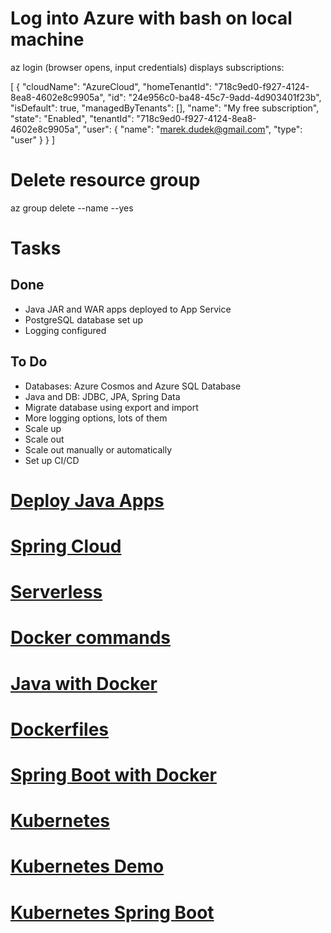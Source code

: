 Log into Azure with bash on local machine
=========================================

az login
(browser opens, input credentials)
displays subscriptions:

[
  {
    "cloudName": "AzureCloud",
    "homeTenantId": "718c9ed0-f927-4124-8ea8-4602e8c9905a",
    "id": "24e956c0-ba48-45c7-9add-4d903401f23b",
    "isDefault": true,
    "managedByTenants": [],
    "name": "My free subscription",
    "state": "Enabled",
    "tenantId": "718c9ed0-f927-4124-8ea8-4602e8c9905a",
    "user": {
      "name": "marek.dudek@gmail.com",
      "type": "user"
    }
  }
]


Delete resource group
=====================

az group delete --name <resource group name> --yes


Tasks
=====

Done
----

* Java JAR and WAR apps deployed to App Service
* PostgreSQL database set up
* Logging configured


To Do
-----

* Databases: Azure Cosmos and Azure SQL Database
* Java and DB: JDBC, JPA, Spring Data
* Migrate database using export and import
* More logging options, lots of them
* Scale up
* Scale out
* Scale out manually or automatically
* Set up CI/CD


# [Deploy Java Apps](deploy-java-apps/linux-and-tomcat/DeployJavaApps.md)
# [Spring Cloud](spring-cloud/SpringCloud.md)
# [Serverless](serverless-functions/Serverless.md)
# [Docker commands](docker/how-to-get-started-with-docker/docker-commands/DockerCommands.md)
# [Java with Docker](docker/how-to-get-started-with-docker/java-with-docker/JavaWithDocker.md)
# [Dockerfiles](docker/how-to-get-started-with-docker/dockerfiles/DockerFiles.md)
# [Spring Boot with Docker](docker/spring-boot-with-docker/spring-boot-docker/SpringBootWithDocker.md)
# [Kubernetes](kubernetes/Kubernetes.md)
# [Kubernetes Demo](kubernetes/demo/KubernetesDemo.md)
# [Kubernetes Spring Boot](kubernetes/spring-boot/KubernetesSpringBoot.md)
